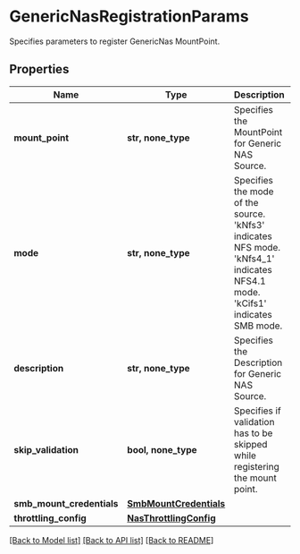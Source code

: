 # GenericNasRegistrationParams

Specifies parameters to register GenericNas MountPoint.

## Properties
Name | Type | Description | Notes
------------ | ------------- | ------------- | -------------
**mount_point** | **str, none_type** | Specifies the MountPoint for Generic NAS Source. | 
**mode** | **str, none_type** | Specifies the mode of the source.   &#39;kNfs3&#39; indicates NFS mode.   &#39;kNfs4_1&#39; indicates NFS4.1 mode.   &#39;kCifs1&#39; indicates SMB mode. | 
**description** | **str, none_type** | Specifies the Description for Generic NAS Source. | [optional] 
**skip_validation** | **bool, none_type** | Specifies if validation has to be skipped while registering the mount point. | [optional] 
**smb_mount_credentials** | [**SmbMountCredentials**](SmbMountCredentials.md) |  | [optional] 
**throttling_config** | [**NasThrottlingConfig**](NasThrottlingConfig.md) |  | [optional] 

[[Back to Model list]](../README.md#documentation-for-models) [[Back to API list]](../README.md#documentation-for-api-endpoints) [[Back to README]](../README.md)


